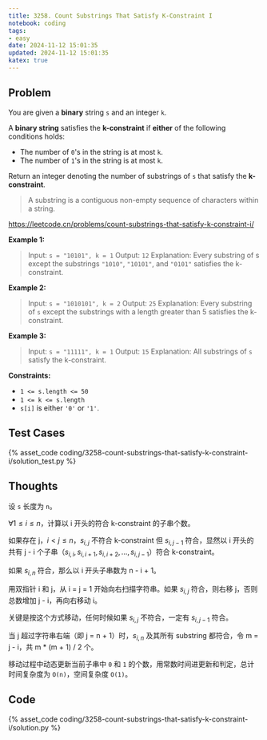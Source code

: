 ```yaml
---
title: 3258. Count Substrings That Satisfy K-Constraint I
notebook: coding
tags:
- easy
date: 2024-11-12 15:01:35
updated: 2024-11-12 15:01:35
katex: true
---
```

## Problem

You are given a **binary** string `s` and an integer `k`.

A **binary string** satisfies the **k-constraint** if **either** of the following conditions holds:

- The number of `0`'s in the string is at most `k`.
- The number of `1`'s in the string is at most `k`.

Return an integer denoting the number of substrings of `s` that satisfy the **k-constraint**.

> A substring is a contiguous non-empty sequence of characters within a string.

<https://leetcode.cn/problems/count-substrings-that-satisfy-k-constraint-i/>

**Example 1:**

> Input: `s = "10101", k = 1`
> Output: `12`
> Explanation:
> Every substring of s except the substrings `"1010"`, `"10101"`, and `"0101"` satisfies the k-constraint.

**Example 2:**

> Input: `s = "1010101", k = 2`
> Output: `25`
> Explanation:
> Every substring of `s` except the substrings with a length greater than 5 satisfies the k-constraint.

**Example 3:**

> Input: `s = "11111", k = 1`
> Output: `15`
> Explanation:
> All substrings of `s` satisfy the k-constraint.

**Constraints:**

- `1 <= s.length <= 50`
- `1 <= k <= s.length`
- `s[i]` is either `'0'` or `'1'`.

## Test Cases

{% asset_code coding/3258-count-substrings-that-satisfy-k-constraint-i/solution_test.py %}

## Thoughts

设 `s` 长度为 `n`。

$\forall 1\le i\le n$，计算以 i 开头的符合 k-constraint 的子串个数。

如果存在 j，$i<j\le n$，$s_{i,j}$ 不符合 k-constraint 但 $s_{i,j-1}$ 符合，显然以 i 开头的共有 j - i 个子串（$s_{i,i},s_{i,i+1},s_{i,i+2},\dots,s_{i,j-1}$）符合 k-constraint。

如果 $s_{i,n}$ 符合，那么以 i 开头子串数为 n - i + 1。

用双指针 i 和 j，从 i = j = 1 开始向右扫描字符串。如果 $s_{i,j}$ 符合，则右移 j，否则总数增加 j - i，再向右移动 i。

关键是按这个方式移动，任何时候如果 $s_{i,j}$ 不符合，一定有 $s_{i,j-1}$ 符合。

当 j 超过字符串右端（即 j = n + 1）时，$s_{i,n}$ 及其所有 substring 都符合，令 m = j - i，共 m * (m + 1) / 2 个。

移动过程中动态更新当前子串中 `0` 和 `1` 的个数，用常数时间进更新和判定，总计时间复杂度为 `O(n)`，空间复杂度 `O(1)`。

## Code

{% asset_code coding/3258-count-substrings-that-satisfy-k-constraint-i/solution.py %}
